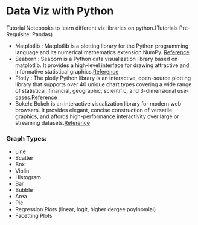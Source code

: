 # Data Viz with Python
 Tutorial Notebooks to learn different viz libraries on python.(Tutorials Pre-Requisite: Pandas)
 * Matplotlib : Matplotlib is a plotting library for the Python programming language and its numerical mathematics extension NumPy. [Reference](https://matplotlib.org/3.3.0/tutorials/introductory/pyplot.html)
 * Seaborn : Seaborn is a Python data visualization library based on matplotlib. It provides a high-level interface for drawing attractive and informative statistical graphics.[Reference](https://seaborn.pydata.org/tutorial.html)
 * Plotly : The plotly Python library is an interactive, open-source plotting library that supports over 40 unique chart types covering a wide range of statistical, financial, geographic, scientific, and 3-dimensional use-cases.[Reference](https://plotly.com/python/)
 * Bokeh: Bokeh is an interactive visualization library for modern web browsers. It provides elegant, concise construction of versatile graphics, and affords high-performance interactivity over large or streaming datasets.[Reference](https://hub.gke.mybinder.org/user/bokeh-bokeh-notebooks-by42q1u9/notebooks/tutorial/00%20-%20Introduction%20and%20Setup.ipynb)
 
 
 ### Graph Types:
 
 * Line
 * Scatter
 * Box
 * Violin
 * Histogram
 * Bar
 * Bubble
 * Area
 * Pie
 * Regression Plots (linear, logit, higher dergee poylnomial)
 * Facetting Plots
